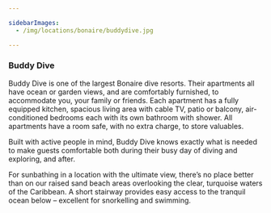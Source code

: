 ```yaml
---

sidebarImages: 
  - /img/locations/bonaire/buddydive.jpg

---
```


### Buddy Dive

Buddy Dive is one of the largest Bonaire dive resorts. Their apartments all have ocean or garden views, and are comfortably furnished, to accommodate you, your family or friends. Each apartment has a fully equipped kitchen, spacious living area with cable TV, patio or balcony, air-conditioned bedrooms each with its own bathroom with shower. All apartments have a room safe, with no extra charge, to store valuables.

Built with active people in mind, Buddy Dive knows exactly what is needed to make guests comfortable both during their busy day of diving and exploring, and after.

For sunbathing in a location with the ultimate view, there’s no place better than on our raised sand beach areas overlooking the clear, turquoise waters of the Caribbean. A short stairway provides easy access to the tranquil ocean below – excellent for snorkelling and swimming.